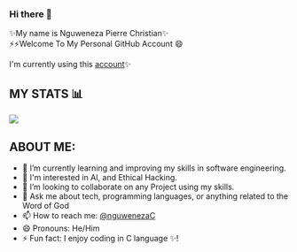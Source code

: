 ### Hi there 👋

✨My name is Nguweneza Pierre Christian✨  
⚡⚡Welcome To My Personal GitHub Account 😄   

I'm currently using this [account](https://github.com/nguweneza)✨

## MY STATS 📊
 ![](https://github-readme-stats.vercel.app/api?username=nguwenezapchristian&show_icons=true&theme=transparent)

## ABOUT ME:

- 🌱 I’m currently learning and improving my skills in software engineering.
- 🔭 I'm interested in AI, and Ethical Hacking.
- 👯 I’m looking to collaborate on any Project using my skills.
- 💬 Ask me about tech, programming languages, or anything related to the Word of God 
- 📫 How to reach me: [@nguwenezaC](https://x.com/NguwenezaC?t=49UMJY9IF3ix-WyCzmFvJg&s=08)
- 😄 Pronouns: He/Him
- ⚡ Fun fact: I enjoy coding in C language ✨!
